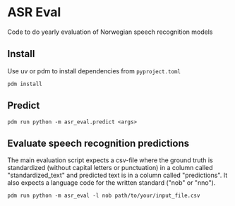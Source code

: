 # ASR Eval

Code to do yearly evaluation of Norwegian speech recognition models

## Install

Use uv or pdm to install dependencies from `pyproject.toml`

```shell
pdm install
```

## Predict

``` shell
pdm run python -m asr_eval.predict <args>
```

## Evaluate speech recognition predictions

The main evaluation script expects a csv-file where the ground truth is standardized (without capital letters or punctuation) in a column called "standardized_text" and predicted text is in a column called "predictions".
It also expects a language code for the written standard ("nob" or "nno").

``` shell
pdm run python -m asr_eval -l nob path/to/your/input_file.csv
```
